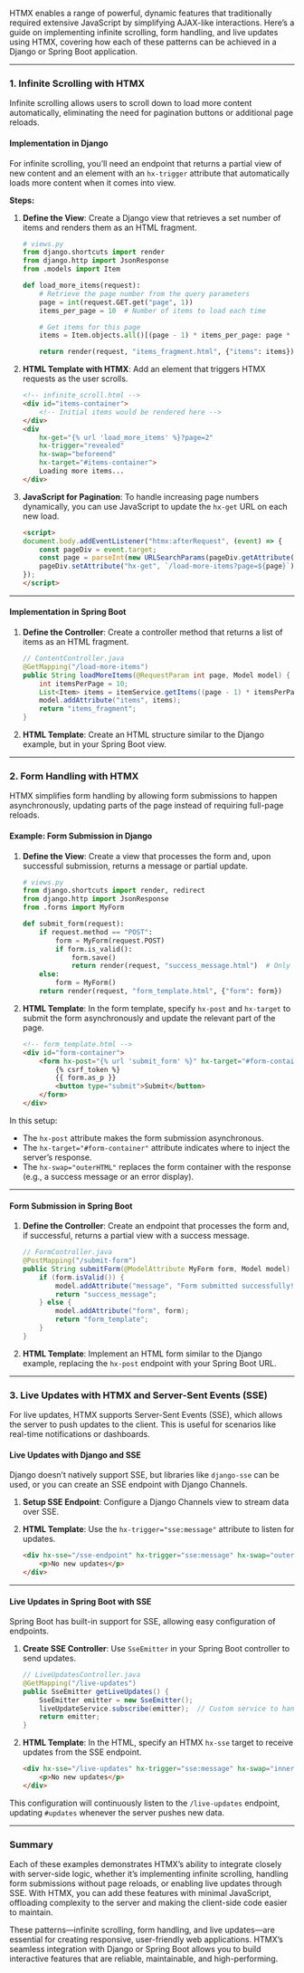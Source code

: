 HTMX enables a range of powerful, dynamic features that traditionally required extensive JavaScript by simplifying AJAX-like interactions. Here’s a guide on implementing infinite scrolling, form handling, and live updates using HTMX, covering how each of these patterns can be achieved in a Django or Spring Boot application.

---

### 1. **Infinite Scrolling with HTMX**

Infinite scrolling allows users to scroll down to load more content automatically, eliminating the need for pagination buttons or additional page reloads.

#### Implementation in Django

For infinite scrolling, you’ll need an endpoint that returns a partial view of new content and an element with an `hx-trigger` attribute that automatically loads more content when it comes into view.

**Steps:**

1. **Define the View**: Create a Django view that retrieves a set number of items and renders them as an HTML fragment.

    ```python
    # views.py
    from django.shortcuts import render
    from django.http import JsonResponse
    from .models import Item

    def load_more_items(request):
        # Retrieve the page number from the query parameters
        page = int(request.GET.get("page", 1))
        items_per_page = 10  # Number of items to load each time

        # Get items for this page
        items = Item.objects.all()[(page - 1) * items_per_page: page * items_per_page]

        return render(request, "items_fragment.html", {"items": items})
    ```

2. **HTML Template with HTMX**: Add an element that triggers HTMX requests as the user scrolls.

    ```html
    <!-- infinite_scroll.html -->
    <div id="items-container">
        <!-- Initial items would be rendered here -->
    </div>
    <div 
        hx-get="{% url 'load_more_items' %}?page=2" 
        hx-trigger="revealed" 
        hx-swap="beforeend" 
        hx-target="#items-container">
        Loading more items...
    </div>
    ```

3. **JavaScript for Pagination**: To handle increasing page numbers dynamically, you can use JavaScript to update the `hx-get` URL on each new load.

    ```html
    <script>
    document.body.addEventListener("htmx:afterRequest", (event) => {
        const pageDiv = event.target;
        const page = parseInt(new URLSearchParams(pageDiv.getAttribute('hx-get')).get('page')) + 1;
        pageDiv.setAttribute("hx-get", `/load-more-items?page=${page}`);
    });
    </script>
    ```

---

#### Implementation in Spring Boot

1. **Define the Controller**: Create a controller method that returns a list of items as an HTML fragment.

    ```java
    // ContentController.java
    @GetMapping("/load-more-items")
    public String loadMoreItems(@RequestParam int page, Model model) {
        int itemsPerPage = 10;
        List<Item> items = itemService.getItems((page - 1) * itemsPerPage, itemsPerPage);
        model.addAttribute("items", items);
        return "items_fragment";
    }
    ```

2. **HTML Template**: Create an HTML structure similar to the Django example, but in your Spring Boot view.

---

### 2. **Form Handling with HTMX**

HTMX simplifies form handling by allowing form submissions to happen asynchronously, updating parts of the page instead of requiring full-page reloads.

#### Example: Form Submission in Django

1. **Define the View**: Create a view that processes the form and, upon successful submission, returns a message or partial update.

    ```python
    # views.py
    from django.shortcuts import render, redirect
    from django.http import JsonResponse
    from .forms import MyForm

    def submit_form(request):
        if request.method == "POST":
            form = MyForm(request.POST)
            if form.is_valid():
                form.save()
                return render(request, "success_message.html")  # Only sends the success message fragment
        else:
            form = MyForm()
        return render(request, "form_template.html", {"form": form})
    ```

2. **HTML Template**: In the form template, specify `hx-post` and `hx-target` to submit the form asynchronously and update the relevant part of the page.

    ```html
    <!-- form_template.html -->
    <div id="form-container">
        <form hx-post="{% url 'submit_form' %}" hx-target="#form-container" hx-swap="outerHTML">
            {% csrf_token %}
            {{ form.as_p }}
            <button type="submit">Submit</button>
        </form>
    </div>
    ```

In this setup:
- The `hx-post` attribute makes the form submission asynchronous.
- The `hx-target="#form-container"` attribute indicates where to inject the server’s response.
- The `hx-swap="outerHTML"` replaces the form container with the response (e.g., a success message or an error display).

---

#### Form Submission in Spring Boot

1. **Define the Controller**: Create an endpoint that processes the form and, if successful, returns a partial view with a success message.

    ```java
    // FormController.java
    @PostMapping("/submit-form")
    public String submitForm(@ModelAttribute MyForm form, Model model) {
        if (form.isValid()) {
            model.addAttribute("message", "Form submitted successfully!");
            return "success_message";
        } else {
            model.addAttribute("form", form);
            return "form_template";
        }
    }
    ```

2. **HTML Template**: Implement an HTML form similar to the Django example, replacing the `hx-post` endpoint with your Spring Boot URL.

---

### 3. **Live Updates with HTMX and Server-Sent Events (SSE)**

For live updates, HTMX supports Server-Sent Events (SSE), which allows the server to push updates to the client. This is useful for scenarios like real-time notifications or dashboards.

#### Live Updates with Django and SSE

Django doesn’t natively support SSE, but libraries like `django-sse` can be used, or you can create an SSE endpoint with Django Channels.

1. **Setup SSE Endpoint**: Configure a Django Channels view to stream data over SSE.

2. **HTML Template**: Use the `hx-trigger="sse:message"` attribute to listen for updates.

    ```html
    <div hx-sse="/sse-endpoint" hx-trigger="sse:message" hx-swap="outerHTML" hx-target="#live-updates">
        <p>No new updates</p>
    </div>
    ```

---

#### Live Updates in Spring Boot with SSE

Spring Boot has built-in support for SSE, allowing easy configuration of endpoints.

1. **Create SSE Controller**: Use `SseEmitter` in your Spring Boot controller to send updates.

    ```java
    // LiveUpdatesController.java
    @GetMapping("/live-updates")
    public SseEmitter getLiveUpdates() {
        SseEmitter emitter = new SseEmitter();
        liveUpdateService.subscribe(emitter);  // Custom service to handle updates
        return emitter;
    }
    ```

2. **HTML Template**: In the HTML, specify an HTMX `hx-sse` target to receive updates from the SSE endpoint.

    ```html
    <div hx-sse="/live-updates" hx-trigger="sse:message" hx-swap="innerHTML" hx-target="#updates">
        <p>No new updates</p>
    </div>
    ```

This configuration will continuously listen to the `/live-updates` endpoint, updating `#updates` whenever the server pushes new data.

---

### Summary

Each of these examples demonstrates HTMX’s ability to integrate closely with server-side logic, whether it’s implementing infinite scrolling, handling form submissions without page reloads, or enabling live updates through SSE. With HTMX, you can add these features with minimal JavaScript, offloading complexity to the server and making the client-side code easier to maintain. 

These patterns—infinite scrolling, form handling, and live updates—are essential for creating responsive, user-friendly web applications. HTMX’s seamless integration with Django or Spring Boot allows you to build interactive features that are reliable, maintainable, and high-performing.